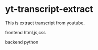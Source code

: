 # yt-transcript-extract
This is extract transcript from youtube.

frontend
html,js,css

backend
python